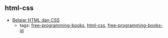 html-css 
---
* [Belajar HTML dan CSS](http://www.ariona.net/ebook-belajar-html-dan-css/)
    * tags: [free-programming-books](../tags/free-programming-books.md), [html-css](../tags/html-css.md), [free-programming-books-id](../tags/free-programming-books-id.md)
